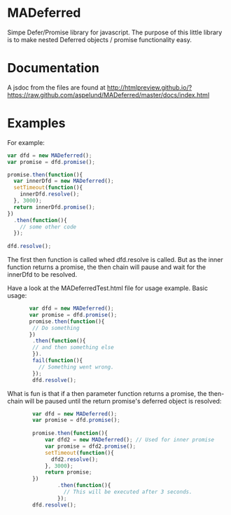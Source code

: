 MADeferred
==========

Simpe Defer/Promise library for javascript. The purpose of this little library is to make nested Deferred objects / promise functionality easy.

Documentation
=============
A jsdoc from the files are found at http://htmlpreview.github.io/?https://raw.github.com/aspelund/MADeferred/master/docs/index.html

Examples
========

For example:
```javascript
var dfd = new MADeferred();
var promise = dfd.promise();

promise.then(function(){
  var innerDfd = new MADeferred();
  setTimeout(function(){
    innerDfd.resolve();
  }, 3000);
  return innerDfd.promise();
})
  .then(function(){
    // some other code
  });
  
dfd.resolve();
```
The first then function is called whed dfd.resolve is called. But as the inner function returns a promise, the then chain will pause and wait for the innerDfd to be resolved.


Have a look at the MADeferredTest.html file for usage example.
Basic usage:
```javascript
       var dfd = new MADeferred();
       var promise = dfd.promise();
       promise.then(function(){
        // Do something
       })
        .then(function(){
        // and then something else
        }).
        fail(function(){
          // Something went wrong.
        });
        dfd.resolve();
````
What is fun is that if a then parameter function returns a promise, the then-chain will be paused until the return promise's deferred object is resolved:
```javascript
        var dfd = new MADeferred();
        var promise = dfd.promise();
        
        promise.then(function(){
            var dfd2 = new MADeferred(); // Used for inner promise
            var promise = dfd2.promise();
            setTimeout(function(){
              dfd2.resolve();
            }, 3000);
            return promise;
        })
                .then(function(){
                  // This will be executed after 3 seconds.
                });
        dfd.resolve();
```
